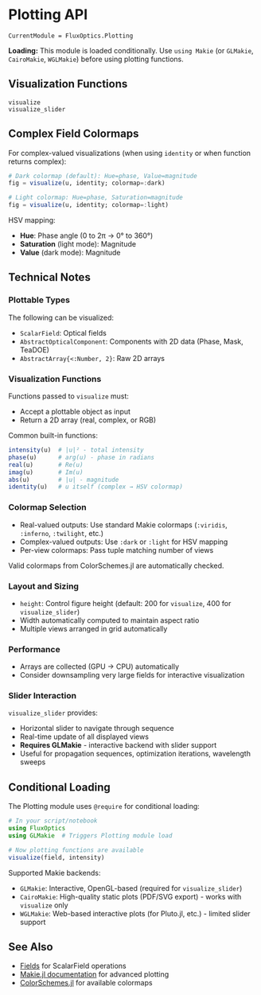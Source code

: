 # Plotting API

```@meta
CurrentModule = FluxOptics.Plotting
```

**Loading:** This module is loaded conditionally. Use `using Makie` (or `GLMakie`, `CairoMakie`, `WGLMakie`) before using plotting functions.

## Visualization Functions

```@docs
visualize
visualize_slider
```

## Complex Field Colormaps

For complex-valued visualizations (when using `identity` or when function returns complex):

```julia
# Dark colormap (default): Hue=phase, Value=magnitude
fig = visualize(u, identity; colormap=:dark)

# Light colormap: Hue=phase, Saturation=magnitude
fig = visualize(u, identity; colormap=:light)
```

HSV mapping:
- **Hue**: Phase angle (0 to 2π → 0° to 360°)
- **Saturation** (light mode): Magnitude
- **Value** (dark mode): Magnitude

## Technical Notes

### Plottable Types

The following can be visualized:
- `ScalarField`: Optical fields
- `AbstractOpticalComponent`: Components with 2D data (Phase, Mask, TeaDOE)
- `AbstractArray{<:Number, 2}`: Raw 2D arrays

### Visualization Functions

Functions passed to `visualize` must:
- Accept a plottable object as input
- Return a 2D array (real, complex, or RGB)

Common built-in functions:
```julia
intensity(u)  # |u|² - total intensity
phase(u)      # arg(u) - phase in radians
real(u)       # Re(u)
imag(u)       # Im(u)
abs(u)        # |u| - magnitude
identity(u)   # u itself (complex → HSV colormap)
```

### Colormap Selection

- Real-valued outputs: Use standard Makie colormaps (`:viridis`, `:inferno`, `:twilight`, etc.)
- Complex-valued outputs: Use `:dark` or `:light` for HSV mapping
- Per-view colormaps: Pass tuple matching number of views

Valid colormaps from ColorSchemes.jl are automatically checked.

### Layout and Sizing

- `height`: Control figure height (default: 200 for `visualize`, 400 for `visualize_slider`)
- Width automatically computed to maintain aspect ratio
- Multiple views arranged in grid automatically

### Performance

- Arrays are collected (GPU → CPU) automatically
- Consider downsampling very large fields for interactive visualization

### Slider Interaction

`visualize_slider` provides:
- Horizontal slider to navigate through sequence
- Real-time update of all displayed views
- **Requires GLMakie** - interactive backend with slider support
- Useful for propagation sequences, optimization iterations, wavelength sweeps

## Conditional Loading

The Plotting module uses `@require` for conditional loading:

```julia
# In your script/notebook
using FluxOptics
using GLMakie  # Triggers Plotting module load

# Now plotting functions are available
visualize(field, intensity)
```

Supported Makie backends:
- `GLMakie`: Interactive, OpenGL-based (required for `visualize_slider`)
- `CairoMakie`: High-quality static plots (PDF/SVG export) - works with `visualize` only
- `WGLMakie`: Web-based interactive plots (for Pluto.jl, etc.) - limited slider support

## See Also

- [Fields](../fields/index.md) for ScalarField operations
- [Makie.jl documentation](https://docs.makie.org/stable/) for advanced plotting
- [ColorSchemes.jl](https://juliagraphics.github.io/ColorSchemes.jl/stable/) for available colormaps
